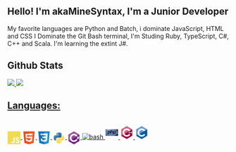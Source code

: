 ## Hello! I'm akaMineSyntax, I'm a Junior Developer

My favorite languages are Python and Batch, i dominate JavaScript, HTML and CSS
I Dominate the Git Bash terminal, I'm Studing Ruby, TypeScript, C#, C++ and Scala.
I'm learning the extint J#.

## Github Stats

 <div>
  <a href="https://github.com/akaMineSyntax">
  <img height="180em" src="https://github-readme-stats.vercel.app/api?username=akaMineSyntax&show_icons=true&theme=dracula&include_all_commits=true&count_private=true"/>
  <img height="180em" src="https://github-readme-stats.vercel.app/api/top-langs/?username=akaMineSyntax&layout=compact&langs_count=7&theme=dracula"/>
</div>

## Languages:

<div style="display: inline_block"><br>
  <img align="center" alt="Rafa-Js" height="30" width="30" src="https://raw.githubusercontent.com/devicons/devicon/master/icons/javascript/javascript-plain.svg">
  <img align="center" alt="Rafa-HTML" height="30" width="30" src="https://raw.githubusercontent.com/devicons/devicon/master/icons/html5/html5-original.svg">
  <img align="center" alt="Rafa-CSS" height="30" width="30" src="https://raw.githubusercontent.com/devicons/devicon/master/icons/css3/css3-original.svg">
  <img align="center" alt="Rafa-Python" height="30" width="30" src="https://raw.githubusercontent.com/devicons/devicon/master/icons/python/python-original.svg">
  <img align="center" alt="Rafa-Csharp" height="30" width="30" src="https://raw.githubusercontent.com/devicons/devicon/master/icons/csharp/csharp-original.svg">
  <img src="https://www.vectorlogo.zone/logos/gnu_bash/gnu_bash-icon.svg" alt="bash" width="30" height="30"/>
  <img src="https://raw.githubusercontent.com/devicons/devicon/master/icons/php/php-original.svg" alt="php" width="30" height="30"/>
  <img src="https://raw.githubusercontent.com/devicons/devicon/master/icons/cplusplus/cplusplus-original.svg" alt="cplusplus" width="30" height="30"/>
  <img src="https://raw.githubusercontent.com/devicons/devicon/master/icons/c/c-original.svg" alt="c" width="30" height="30"/>
  
</div>

 
